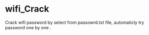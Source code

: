 # wifi_Crack

Crack wifi password by select from passowrd.txt file, automaticly try password one by one .
